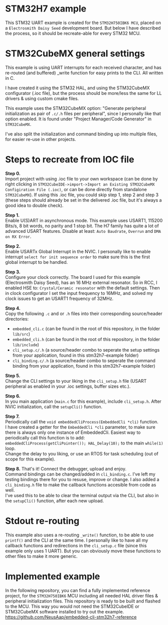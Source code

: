 # STM32H7 example
This STM32 UART example is created for the `STM32H750IBK6 MCU`, placed on a `Electrosmith Daisy Seed` development board. But below I have described the process, so it should be recreate-able for every STM32 MCU.

# STM32CubeMX general settings
This example is using UART interrupts for each received character, and has re-routed (and buffered) _write function for easy prints to the CLI. All written in C.

I have created it using the STM32 HAL, and using the STM32CubeMX configurator (.ioc file), but the process should be more/less the same for LL drivers & using custom cmake files.

This example uses the STM32CubeMX option: "Generate peripheral initialization as pair of `.c/.h` files per peripheral", since I personally like that option enabled. It is found under "Project Manager/Code Generator" in `STM32CubeMX`.

I've also split the initialization and command binding up into multiple files, for easier re-use in other projects.

# Steps to recreate from IOC file
**Step 0.**<br>
Import project with using .ioc file to your own workspace (can be done by right clicking in `STM32CubeIDE->import->Import an Existing STM32CubeMX Configiration File (.ioc)`, or can be done directly from standalone `STM32CubeMX`). If using this .ioc file, you could skip step 1, step 2 and step 3 (these steps should already be set in the delivered .ioc file, but it's always a good idea to double check).

**Step 1.**<br>
Enable U(S)ART in asynchronous mode. This example uses USART1, 115200 Bits/s, 8 bit words, no parity and 1 stop bit. The H7 family has quite a lot of advanced USART features. Disable at least: `Auto Baudrate`, `Overrun` and `DMA on RX Error`.

**Step 2.**<br>
Enable USARTx Global Interrupt in the NVIC. I personally like to enable interrupt `select for init sequence order` to make sure this is the first global interrupt to be handled.

**Step 3.**<br>
Configure your clock correctly. The board I used for this example (Electrosmith Daisy Seed), has an 16 MHz external resonator. So in RCC, I enabled HSE to: `Crystal/Ceramic resonator` with the default settings.
Then in clock configurator I set the input frequency to 16MHz, and solved my clock issues to get an USART1 frequency of 32MHz.

**Step 4.**<br>
Copy the following `.c` and or `.h` files into their corresponding source/header directories:
* `embedded_cli.c` (can be found in the root of this repository, in the folder `lib/src`)<br>
* `embedded_cli.h` (can be found in the root of this repository, in the folder `lib/include`)<br>
* `cli_setup.c/.h` (a source/header combo to seperate the setup settings from your application, found in this stm32h7-example folder)
* `cli_binding.c/.h` (a source/header combo to seperate the command binding from your application, found in this stm32h7-example folder)

**Step 5.**<br>
Change the CLI settings to your liking in the `cli_setup.h` file (USART peripheral as enabled in your .ioc settings, buffer sizes etc.).

**Step 6.**<br>
In you main application (`main.c` for this example), include `cli_setup.h`.
After NVIC initialization, call the `setupCli()` function.

**Step 7.**<br>
Periodically call the `void embeddedCliProcess(EmbeddedCli *cli)` function.<br>
I have created a getter for the `EmbeddedCli *cli` parameter, to make sure there is always only one instance of EmbeddedCli. Easiest way to periodically call this function is to add:<br>
`embeddedCliProcess(getCliPointer()); HAL_Delay(10);` to the main `while(1)` loop. <br>Change the delay to you liking, or use an RTOS for task scheduling (out of scope for this example).

**Step 8.**
That's it! Connect the debugger, upload and enjoy. <br>Command bindings can be changed/added in `cli_binding.c`. I've left my testing bindings there for you to resuse, improve or change.
I also added a `cli_binding.h` file to make the callback functions accesible from code as well.
<br>I've used this to be able to clear the terminal output via the CLI, but also in the `setupCli()` function, after each new upload.

# Stdout re-routing
This example also uses a re-routing `_write()` function, to be able to use `printf()` and the CLI at the same time. I personally like to have all my callback functions and redirections in the `cli_setup.c` file (since this example only uses 1 UART). But you can obviously move these functions to other files to make it more generic.

# Implemented example
In the following repository, you can find a fully implemented reference project, for the `STM32H750IBK6` MCU including all needed HAL driver files & peripheral initialization files. This repository is ready to be built and flashed to the MCU. This way you would not need the STM32CubeIDE or STM32CubeMX software installed to try out the example.
https://github.com/NeusAap/embedded-cli-stm32h7-reference
